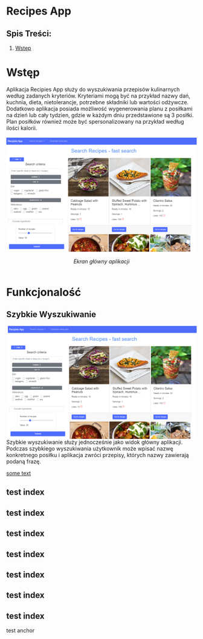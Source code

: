 # Recipes App
## Spis Treści:
1. [Wstęp](#anchor)

# Wstęp
<a name="anchor"></a>
Aplikacja Recipies App służy do wyszukiwania przepisów kulinarnych według zadanych kryteriów. Kryteriami mogą być na przykład nazwy dań, kuchnia, dieta, nietolerancje, potrzebne składniki lub wartości odżywcze.
<br>
Dodatkowo aplikacja posiada możliwość wygenerowania planu z posiłkami na dzień lub cały tydzien, gdzie w każdym dniu przedstawione są 3 posiłki. Plan posiłków również może być spersonalizowany na przykład według ilości kalorii.
<br>
<br>
<img src="main_screen.png" alt="drawing" width="1000rem"/>
<div align="center"><i>Ekran główny aplikacji</i></div>
<br>

# Funkcjonalość
## Szybkie Wyszukiwanie
<img src="main_screen.png" alt="drawing" width="500rem" style="float: right;"/> Szybkie wyszukiwanie służy jednocześnie jako widok główny aplikacji. Podczas szybkiego wyszukiwania użytkownik może wpisać nazwę konkretnego posiłku i aplikacja zwróci przepisy, których nazwy zawierają podaną frazę. 

[some text](#anchor)


## test index
## test index
## test index
## test index
## test index
## test index
## test index














<a name="anchor"></a>test anchor